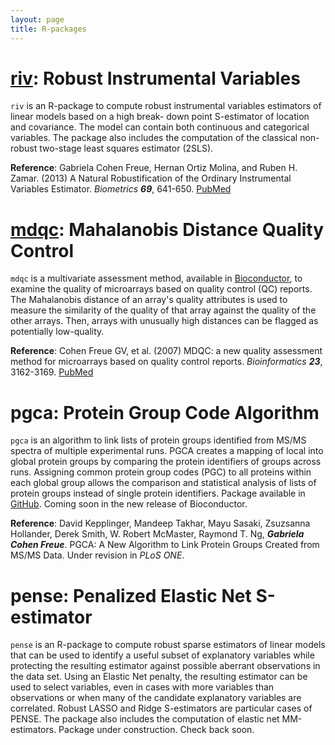 ```yaml
---
layout: page
title: R-packages
---
```


# [riv](https://cran.r-project.org/web/packages/riv/index.html): Robust Instrumental Variables
`riv` is an R-package to compute robust instrumental variables estimators of linear models based on a high break- down point S-estimator of location and covariance. The model can contain both continuous and categorical variables. The package also includes the computation of the classical non-robust two-stage least squares estimator (2SLS).

**Reference**: Gabriela Cohen Freue, Hernan Ortiz Molina, and Ruben H. Zamar. (2013) A Natural Robustification of the Ordinary Instrumental Variables Estimator. *Biometrics* ***69***, 641-650.
[PubMed](https://www.ncbi.nlm.nih.gov/pubmed/23865476)

# [mdqc](https://www.bioconductor.org/packages/release/bioc/html/mdqc.html): Mahalanobis Distance Quality Control
`mdqc` is a multivariate assessment method, available in [Bioconductor](https://www.bioconductor.org), to examine the quality of microarrays based on quality control (QC) reports. The Mahalanobis distance of an array's quality attributes is used to measure the similarity of the quality of that array against the quality of the other arrays. Then, arrays with unusually high distances can be flagged as potentially low-quality. 

**Reference**: Cohen Freue GV, et al. (2007)  MDQC: a new quality assessment method for microarrays based on quality control reports. *Bioinformatics* ***23***, 3162-3169. [PubMed](https://www.ncbi.nlm.nih.gov/pubmed/17933854) 

# pgca: Protein Group Code Algorithm
`pgca` is an algorithm to link lists of protein groups identified from MS/MS spectra of multiple experimental runs. PGCA creates a mapping of local into global protein groups by comparing the protein identifiers of groups across runs. Assigning common protein group codes (PGC) to all proteins within each global group allows the comparison and statistical analysis of lists of protein groups instead of single protein identifiers. Package available in [GitHub](https://github.com/gcohenfr/pgca). Coming soon in the new release of Bioconductor.

**Reference**: David Kepplinger, Mandeep Takhar, Mayu Sasaki, Zsuzsanna Hollander, Derek Smith, W. Robert McMaster, Raymond T. Ng, ***Gabriela Cohen Freue***. PGCA: A New Algorithm to Link Protein Groups Created from MS/MS Data. Under revision in *PLoS ONE*.

# pense: Penalized Elastic Net S-estimator
`pense` is an R-package to compute robust sparse estimators of linear models that can be used to identify a useful subset of explanatory variables while protecting the resulting estimator against possible aberrant observations in the data set. Using an Elastic Net penalty, the resulting estimator can be used to select variables, even in cases with more variables than observations or when many of the candidate explanatory variables are correlated. Robust LASSO and Ridge S-estimators are particular cases of PENSE. The package also includes the computation of elastic net MM-estimators. Package under construction. Check back soon.
